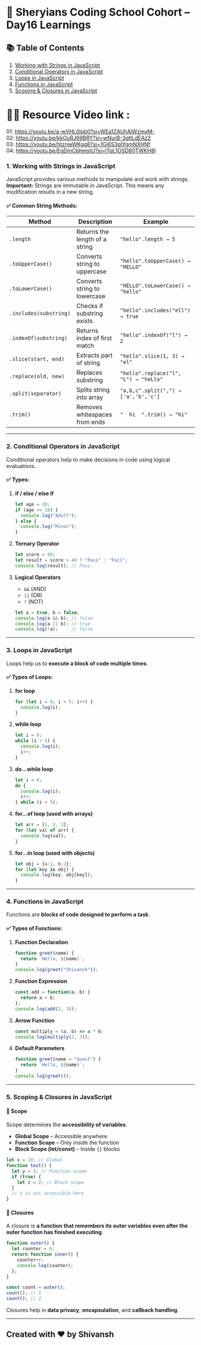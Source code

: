 # 🦁 Sheryians Coding School Cohort – Day16 Learnings


## 📚 Table of Contents

1. [Working with Strings in JavaScript](#1-working-with-strings-in-javascript)
2. [Conditional Operators in JavaScript](#2-conditional-operators-in-javascript)
3. [Loops in JavaScript](#3-loops-in-javascript)
4. [Functions in JavaScript](#4-functions-in-javascript)
5. [Scoping & Closures in JavaScript](#5-scoping--closures-in-javascript)


# 🧑‍💻 Resource Video link : 
01: https://youtu.be/a-wVHL0lpb0?si=WEa1ZAUhAlWzmxM-      
02: https://youtu.be/kkOuRJ69BRY?si=wNurB-3gtlLdEAz2      
03: https://youtu.be/htznIeWKgg8?si=1Gj6S3plYgmNXHNf  
04: https://youtu.be/EgDmCbhmstU?si=lTqL1OSD80TWKH8l


### 1. Working with Strings in JavaScript

JavaScript provides various methods to manipulate and work with strings.
**Important:** Strings are immutable in JavaScript. This means any modification results in a new string.

#### ✅ Common String Methods:

| Method                 | Description                    | Example                               |
| ---------------------- | ------------------------------ | ------------------------------------- |
| `.length`              | Returns the length of a string | `"hello".length → 5`                  |
| `.toUpperCase()`       | Converts string to uppercase   | `"hello".toUpperCase() → "HELLO"`     |
| `.toLowerCase()`       | Converts string to lowercase   | `"HELLO".toLowerCase() → "hello"`     |
| `.includes(substring)` | Checks if substring exists     | `"hello".includes("ell") → true`      |
| `.indexOf(substring)`  | Returns index of first match   | `"hello".indexOf("l") → 2`            |
| `.slice(start, end)`   | Extracts part of string        | `"hello".slice(1, 3) → "el"`          |
| `.replace(old, new)`   | Replaces substring             | `"hello".replace("l", "L") → "heLlo"` |
| `.split(separator)`    | Splits string into array       | `"a,b,c".split(",") → ['a','b','c']`  |
| `.trim()`              | Removes whitespaces from ends  | `"  hi  ".trim() → "hi"`              |

---

### 2. Conditional Operators in JavaScript

Conditional operators help to make decisions in code using logical evaluations.

#### ✅ Types:

1. **if / else / else if**

   ```js
   let age = 20;
   if (age >= 18) {
     console.log("Adult");
   } else {
     console.log("Minor");
   }
   ```

2. **Ternary Operator**

   ```js
   let score = 90;
   let result = score > 40 ? "Pass" : "Fail";
   console.log(result); // Pass
   ```

3. **Logical Operators**

   * `&&` (AND)
   * `||` (OR)
   * `!` (NOT)

   ```js
   let a = true, b = false;
   console.log(a && b); // false
   console.log(a || b); // true
   console.log(!a);     // false
   ```

---

### 3. Loops in JavaScript

Loops help us to **execute a block of code multiple times**.

#### ✅ Types of Loops:

1. **for loop**

   ```js
   for (let i = 0; i < 5; i++) {
     console.log(i);
   }
   ```

2. **while loop**

   ```js
   let i = 0;
   while (i < 5) {
     console.log(i);
     i++;
   }
   ```

3. **do...while loop**

   ```js
   let i = 0;
   do {
     console.log(i);
     i++;
   } while (i < 5);
   ```

4. **for...of loop (used with arrays)**

   ```js
   let arr = [1, 2, 3];
   for (let val of arr) {
     console.log(val);
   }
   ```

5. **for...in loop (used with objects)**

   ```js
   let obj = {a:1, b:2};
   for (let key in obj) {
     console.log(key, obj[key]);
   }
   ```

---

### 4. Functions in JavaScript

Functions are **blocks of code designed to perform a task**.

#### ✅ Types of Functions:

1. **Function Declaration**

   ```js
   function greet(name) {
     return `Hello, ${name}`;
   }
   console.log(greet("Shivansh"));
   ```

2. **Function Expression**

   ```js
   const add = function(a, b) {
     return a + b;
   };
   console.log(add(2, 3));
   ```

3. **Arrow Function**

   ```js
   const multiply = (a, b) => a * b;
   console.log(multiply(2, 3));
   ```

4. **Default Parameters**

   ```js
   function greet(name = "Guest") {
     return `Hello, ${name}`;
   }
   console.log(greet());
   ```

---

### 5. Scoping & Closures in JavaScript

#### 🔹 **Scope**

Scope determines the **accessibility of variables**.

* **Global Scope** – Accessible anywhere
* **Function Scope** – Only inside the function
* **Block Scope (let/const)** – Inside `{}` blocks

```js
let x = 10; // Global
function test() {
  let y = 5; // Function scope
  if (true) {
    let z = 2; // Block scope
  }
  // z is not accessible here
}
```

#### 🔹 **Closures**

A closure is **a function that remembers its outer variables even after the outer function has finished executing**.

```js
function outer() {
  let counter = 0;
  return function inner() {
    counter++;
    console.log(counter);
  };
}

const count = outer();
count(); // 1
count(); // 2
```

Closures help in **data privacy**, **encapsulation**, and **callback handling**.

---

## Created with ❤️ by Shivansh 

